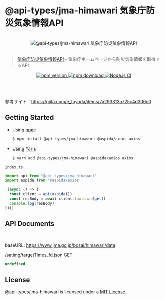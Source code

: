 # @api-types/jma-himawari 気象庁防災気象情報API
<br />
<div align="center">
  <img src="https://aspida.github.io/api-types/assets/jma/himawari.jpg" alt="@api-types/jma-himawari 気象庁防災気象情報API" />
</div>
<br />

> [気象庁防災気象情報API](https://www.jma.go.jp/bosai/map.html#5/36.138/137.285/&elem=ir&contents=himawari) - 気象庁ホームページから防災気象情報を取得するAPI
<div align="center">
  <a href="https://www.npmjs.com/package/@api-types/jma-himawari">
    <img src="https://img.shields.io/npm/v/@api-types/jma-himawari" alt="npm version" />
  </a>
  <a href="https://www.npmjs.com/package/@api-types/jma-himawari">
    <img src="https://img.shields.io/npm/dm/@api-types/jma-himawari" alt="npm download" />
  </a>
  <a href="https://github.com/aspida/api-types/actions?query=workflow%3A%22Node.js+CI%22">
    <img src="https://github.com/aspida/api-types/workflows/Node.js%20CI/badge.svg?branch=master" alt="Node.js CI" />
  </a>
</div>
<br />
<br />
<br />

参考サイト：https://qiita.com/e_toyoda/items/7a293313a725c4d306c0


## Getting Started

- Using [npm](https://www.npmjs.com/):

  ```sh
  $ npm install @api-types/jma-himawari @aspida/axios axios
  ```

- Using [Yarn](https://yarnpkg.com/):

  ```sh
  $ yarn add @api-types/jma-himawari @aspida/axios axios
  ```

`index.ts`
```ts
import api from "@api-types/jma-himawari"
import aspida from '@aspida/axios'

;(async () => {
  const client = api(aspida())
  const resBody = await client.foo.baz.$get()
  console.log(resBody)
})()
```

## API Documents
<br />

baseURL: https://www.jma.go.jp/bosai/himawari/data
<br />


/satimg/targetTimes_fd.json
GET
```ts
undefined
```



## License

@api-types/jma-himawari is licensed under a [MIT License](https://github.com/aspida/api-types/blob/master/LICENSE).
